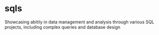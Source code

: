 # sqls
Showcasing abitily in data management and analysis through various SQL projects, including complex queries and database design
